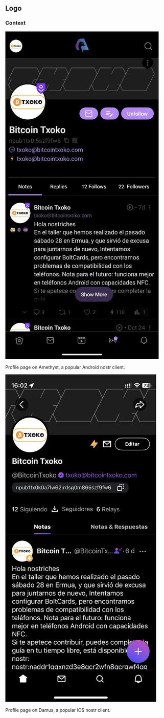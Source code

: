 ## Logo

### Context

![Amethyst Profile](/images/amethyst-profile.jpeg)  

Profile page on Amethyst, a popular Android nostr client. 


![Damus Profile](/images/damus-profile.jpeg)  

Profile page on Damus, a popular iOS nostr client. 

